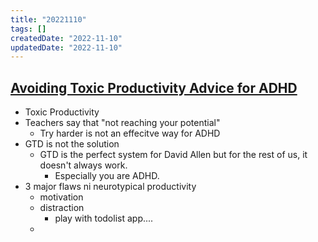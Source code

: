 ```yaml
---
title: "20221110"
tags: []
createdDate: "2022-11-10"
updatedDate: "2022-11-10"
---
```


## [Avoiding Toxic Productivity Advice for ADHD](https://www.youtube.com/watch?v=JsT3KPYJFl4)

- Toxic Productivity
- Teachers say that "not reaching your potential"
    - Try harder is not an effecitve way for ADHD
- GTD is not the solution
    - GTD is the perfect system for David Allen but for the rest of us, it doesn't always work.
        - Especially you are ADHD.
- 3 major flaws ni neurotypical productivity
    - motivation
    - distraction 
        - play with todolist app....
    - 